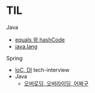 # TIL

Java
- [equals 와 hashCode](obsidian://open?vault=TIL&file=Java%2Fequals%20%EC%99%80%20hashCode)
- [java.lang](obsidian://open?vault=TIL&file=Java%2Fjava.lang)

Spring
- [IoC, DI](obsidian://open?vault=TIL&file=Spring%2FIoC%2C%20DI])
tech-interview
- Java
	- [오버로딩,,오버라이딩,,어쩌구](obsidian://open?vault=TIL&file=tech-interview%2FJava%2F%EC%98%A4%EB%B2%84%EB%A1%9C%EB%94%A9%EA%B3%BC%20%EC%98%A4%EB%B2%84%EB%9D%BC%EC%9D%B4%EB%94%A9%EC%9D%98%20%EC%B0%A8%EC%9D%B4%EC%A0%90%EC%9D%80%20%EB%AC%B4%EC%97%87%EC%9D%B8%EA%B0%80%EC%9A%94)
